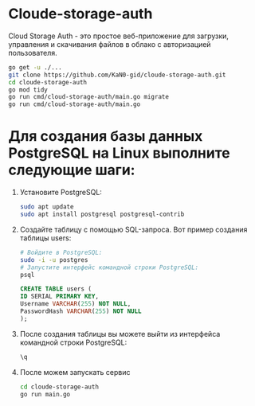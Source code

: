# Cloude-storage-auth
Cloud Storage Auth - это простое веб-приложение для загрузки, управления и скачивания файлов в облако с авторизацией пользователя.


```bash
go get -u ./...
git clone https://github.com/KaN0-gid/cloude-storage-auth.git
cd cloude-storage-auth
go mod tidy
go run cmd/cloud-storage-auth/main.go migrate
go run cmd/cloud-storage-auth/main.go
```

# Для создания базы данных PostgreSQL на Linux выполните следующие шаги:

1. Установите PostgreSQL:
   ```bash
   sudo apt update
   sudo apt install postgresql postgresql-contrib
   ```
2. Создайте таблицу с помощью SQL-запроса. Вот пример создания таблицы users:
   ```bash
   # Войдите в PostgreSQL:
   sudo -i -u postgres
   # Запустите интерфейс командной строки PostgreSQL:
   psql
   ```
   
   ```sql
   CREATE TABLE users (
   ID SERIAL PRIMARY KEY,
   Username VARCHAR(255) NOT NULL,
   PasswordHash VARCHAR(255) NOT NULL
   );
   ```
3. После создания таблицы вы можете выйти из интерфейса командной строки PostgreSQL:
   ```bash
   \q
   ```
4. После можем запускать сервис 
   ```bash
   cd cloude-storage-auth
   go run main.go
   ```
